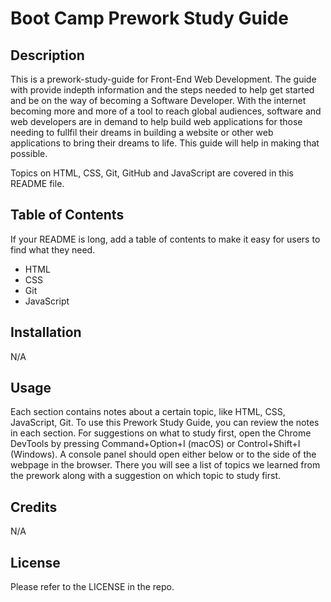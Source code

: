 # Boot Camp Prework Study Guide

## Description

This is a prework-study-guide for Front-End Web Development. The guide with provide indepth information and the steps needed to help get started and be on the way of becoming a Software Developer. 
With the internet becoming more and more of a tool to reach global audiences, software and web developers are in demand to help build web applications for those needing to fullfil their dreams in building a website or other web applications to bring their dreams to life. This guide will help in making that possible.

Topics on HTML, CSS, Git, GitHub and JavaScript are covered in this README file.


## Table of Contents 

If your README is long, add a table of contents to make it easy for users to find what they need.

- HTML
- CSS
- Git
- JavaScript

## Installation
N/A

## Usage

Each section contains notes about a certain topic, like HTML, CSS, JavaScript, Git.
To use this Prework Study Guide, you can review the notes in each section. For suggestions on what to study first, open the Chrome DevTools by pressing Command+Option+I (macOS) or Control+Shift+I (Windows). A console panel should open either below or to the side of the webpage in the browser. There you will see a list of topics we learned from the prework along with a suggestion on which topic to study first.


## Credits

N/A

## License

Please refer to the LICENSE in the repo.
